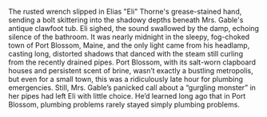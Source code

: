 The rusted wrench slipped in Elias "Eli" Thorne's grease-stained hand, sending a bolt skittering into the shadowy depths beneath Mrs. Gable's antique clawfoot tub.  Eli sighed, the sound swallowed by the damp, echoing silence of the bathroom.  It was nearly midnight in the sleepy, fog-choked town of Port Blossom, Maine, and the only light came from his headlamp, casting long, distorted shadows that danced with the steam still curling from the recently drained pipes.  Port Blossom, with its salt-worn clapboard houses and persistent scent of brine, wasn’t exactly a bustling metropolis, but even for a small town, this was a ridiculously late hour for plumbing emergencies.  Still, Mrs. Gable’s panicked call about a “gurgling monster” in her pipes had left Eli with little choice. He’d learned long ago that in Port Blossom, plumbing problems rarely stayed simply plumbing problems.
